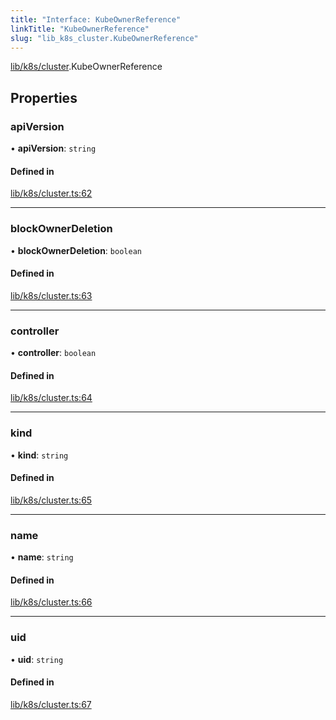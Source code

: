 ```yaml
---
title: "Interface: KubeOwnerReference"
linkTitle: "KubeOwnerReference"
slug: "lib_k8s_cluster.KubeOwnerReference"
---
```


[lib/k8s/cluster](../modules/lib_k8s_cluster.md).KubeOwnerReference

## Properties

### apiVersion

• **apiVersion**: `string`

#### Defined in

[lib/k8s/cluster.ts:62](https://github.com/headlamp-k8s/headlamp/blob/840d05a1/frontend/src/lib/k8s/cluster.ts#L62)

___

### blockOwnerDeletion

• **blockOwnerDeletion**: `boolean`

#### Defined in

[lib/k8s/cluster.ts:63](https://github.com/headlamp-k8s/headlamp/blob/840d05a1/frontend/src/lib/k8s/cluster.ts#L63)

___

### controller

• **controller**: `boolean`

#### Defined in

[lib/k8s/cluster.ts:64](https://github.com/headlamp-k8s/headlamp/blob/840d05a1/frontend/src/lib/k8s/cluster.ts#L64)

___

### kind

• **kind**: `string`

#### Defined in

[lib/k8s/cluster.ts:65](https://github.com/headlamp-k8s/headlamp/blob/840d05a1/frontend/src/lib/k8s/cluster.ts#L65)

___

### name

• **name**: `string`

#### Defined in

[lib/k8s/cluster.ts:66](https://github.com/headlamp-k8s/headlamp/blob/840d05a1/frontend/src/lib/k8s/cluster.ts#L66)

___

### uid

• **uid**: `string`

#### Defined in

[lib/k8s/cluster.ts:67](https://github.com/headlamp-k8s/headlamp/blob/840d05a1/frontend/src/lib/k8s/cluster.ts#L67)

